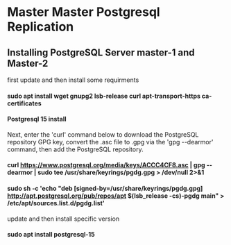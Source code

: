 #        Master Master Postgresql Replication



## Installing PostgreSQL Server master-1 and Master-2 

first update and then install some requirments 

#### sudo apt install wget gnupg2 lsb-release curl apt-transport-https ca-certificates

#### Postgresql 15 install

Next, enter the 'curl' command below to download the PostgreSQL repository GPG key, convert the .asc file to .gpg via the 'gpg --dearmor' command, then add the PostgreSQL repository.

#### curl https://www.postgresql.org/media/keys/ACCC4CF8.asc | gpg --dearmor | sudo tee /usr/share/keyrings/pgdg.gpg > /dev/null 2>&1

#### sudo sh -c 'echo "deb [signed-by=/usr/share/keyrings/pgdg.gpg] http://apt.postgresql.org/pub/repos/apt $(lsb_release -cs)-pgdg main" > /etc/apt/sources.list.d/pgdg.list'

update and then install specific version

#### sudo apt install postgresql-15

 
